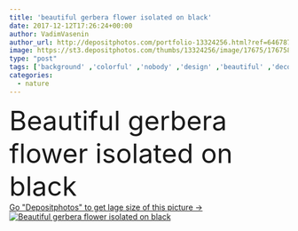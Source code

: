 ```yaml
---
title: 'beautiful gerbera flower isolated on black'
date: 2017-12-12T17:26:24+00:00
author: VadimVasenin
author_url: http://depositphotos.com/portfolio-13324256.html?ref=64678756
image: https://st3.depositphotos.com/thumbs/13324256/image/17675/176758246/api_thumb_450.jpg?forcejpeg=true
type: "post"
tags: ['background' ,'colorful' ,'nobody' ,'design' ,'beautiful' ,'decoration' ,'decorative' ,'nature' ,'spring' ,'bloom' ,'blossom' ,'flora' ,'floral' ,'flower' ,'light' ,'elegant' ,'romantic' ,'invitation' ,'botanical' ,'isolated on black' ]
categories: 
  - nature
---
```

<div aling="center">
            <font size="60"> Beautiful gerbera flower isolated on black</font>   
</div>
<div>
    <a href='https://depositphotos.com/176758246/stock-photo-beautiful-gerbera-flower-isolated-black.html?ref=64678756' target=_blank > Go "Depositphotos" to get lage size of this picture ->
        <img href='https://depositphotos.com/176758246/stock-photo-beautiful-gerbera-flower-isolated-black.html?ref=64678756' src='https://st3.depositphotos.com/13324256/17675/i/950/depositphotos_176758246-stock-photo-beautiful-gerbera-flower-isolated-black.jpg?forcejpeg=true' alt='Beautiful gerbera flower isolated on black' >
    </a>
</div>
